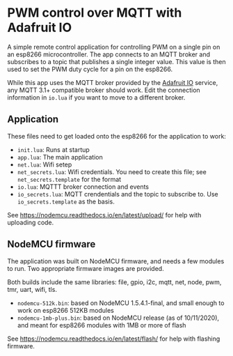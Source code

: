 # PWM control over MQTT with Adafruit IO

A simple remote control application for controlling PWM on a single pin on an esp8266 microcontroller. The app connects to an MQTT broker and subscribes to a topic that publishes a single integer value. This value is then used to set the PWM duty cycle for a pin on the esp8266.

While this app uses the MQTT broker provided by the [Adafruit IO](https://io.adafruit.com) service, any MQTT 3.1+ compatible broker should work. Edit the connection information in `io.lua` if you want to move to a different broker.

## Application

These files need to get loaded onto the esp8266 for the application to work:

- `init.lua`: Runs at startup
- `app.lua`: The main application
- `net.lua`: Wifi setep
- `net_secrets.lua`: Wifi credentials. You need to create this file; see `net_secrets.template` for the format
- `io.lua`: MQTTT broker connection and events
- `io_secrets.lua`: MQTT crendentials and the topic to subscribe to. Use `io_secrets.template` as the basis.

See https://nodemcu.readthedocs.io/en/latest/upload/ for help with uploading code.

## NodeMCU firmware

The application was built on NodeMCU firmware, and needs a few modules to run. Two appropriate firmware images are provided.

Both builds include the same libraries: file, gpio, i2c, mqtt, net, node, pwm, tmr, uart, wifi, tls.

- `nodemcu-512k.bin`: based on NodeMCU 1.5.4.1-final, and small enough to work on esp8266 512KB modules 
- `nodemcu-1mb-plus.bin`: based on NodeMCU release (as of 10/11/2020), and meant for esp8266 modules with 1MB or more of flash

See https://nodemcu.readthedocs.io/en/latest/flash/ for help with flashing firmware.


